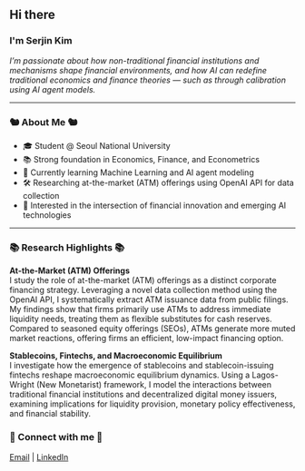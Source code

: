 ## Hi there
### I'm Serjin Kim 

*I’m passionate about how non-traditional financial institutions and mechanisms shape financial environments, and how AI can redefine traditional economics and finance theories — such as through calibration using AI agent models.*

---

### 🐿️ About Me 🐿️
- 🎓 Student @ Seoul National University
- 📚 Strong foundation in Economics, Finance, and Econometrics
- 🤖 Currently learning Machine Learning and AI agent modeling
- 🛠️ Researching at-the-market (ATM) offerings using OpenAI API for data collection
- 🔎 Interested in the intersection of financial innovation and emerging AI technologies

---

### 📚 Research Highlights 📚

**At-the-Market (ATM) Offerings**  
I study the role of at-the-market (ATM) offerings as a distinct corporate financing strategy. Leveraging a novel data collection method using the OpenAI API, I systematically extract ATM issuance data from public filings.  
My findings show that firms primarily use ATMs to address immediate liquidity needs, treating them as flexible substitutes for cash reserves. Compared to seasoned equity offerings (SEOs), ATMs generate more muted market reactions, offering firms an efficient, low-impact financing option.

**Stablecoins, Fintechs, and Macroeconomic Equilibrium**  
I investigate how the emergence of stablecoins and stablecoin-issuing fintechs reshape macroeconomic equilibrium dynamics. Using a Lagos-Wright (New Monetarist) framework, I model the interactions between traditional financial institutions and decentralized digital money issuers, examining implications for liquidity provision, monetary policy effectiveness, and financial stability.


### 🤝 Connect with me 🤝
[Email](usalyha@gmail.com) | [LinkedIn](http://www.linkedin.com/in/serjin-kim-b899b4274)
